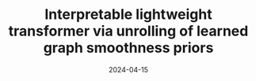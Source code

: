 ---
title: "Interpretable lightweight transformer via unrolling of learned graph smoothness priors"
collection: publications
category: conferences
permalink: /publication/2024-04-15-nisp2024-lightweight-transformer
excerpt: 'This paper is about graph algorithm unrolling, which lead to a interpretable lightweight transformer-like architecture'
date: 2024-04-15
venue: 'Advances in Neural Information Processing Systems 37 (NeurIPS 2024)'
slidesurl: ''
paperurl: 'https://proceedings.neurips.cc/paper_files/paper/2024/file/0c38f54740062529aa4117a04b583f3c-Paper-Conference.pdf'
bibtexurl: ''
citation: ''
---